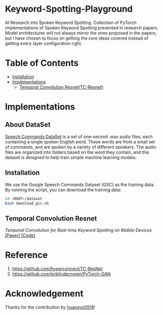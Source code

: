 # Keyword-Spotting-Playground
AI Research into Spoken Keyword Spotting. 
Collection of PyTorch implementations of Spoken Keyword Spotting presented in research papers.
Model architectures will not always mirror the ones proposed in the papers, but I have chosen to focus on getting the core ideas covered instead of getting every layer configuration right. 

# Table of Contents
  * [Installation](#installation)
  * [Implementations](#implementations)
    + [Temporal Convolution Resnet(TC-Resnet)](#temporal-convolution-resnet)
    

# Implementations
## About DataSet
[Speech Commands DataSet](https://ai.googleblog.com/2017/08/launching-speech-commands-dataset.html) is a set of one-second .wav audio files, each containing a single spoken English word.
These words are from a small set of commands, and are spoken by a variety of different speakers.
The audio files are organized into folders based on the word they contain, and this dataset is designed to help train simple machine learning models.

## Installation
We use the Google Speech Commands Dataset (GSC) as the training data. By running the script, you can download the training data:

```bash
cd <ROOT>/dataset
bash download_gsc.sh
```

## Temporal Convolution Resnet
_Temporal Convolution for Real-time Keyword Spotting on Mobile Devices_
[[Paper]](https://arxiv.org/abs/1904.03814) [[Code]](networks/tcresnet.py)

# Reference
1. https://github.com/hyperconnect/TC-ResNet
2. https://github.com/eriklindernoren/PyTorch-GAN

# Acknowledgement
Thanks for the contribution by [huangyz0918](https://github.com/huangyz0918)!